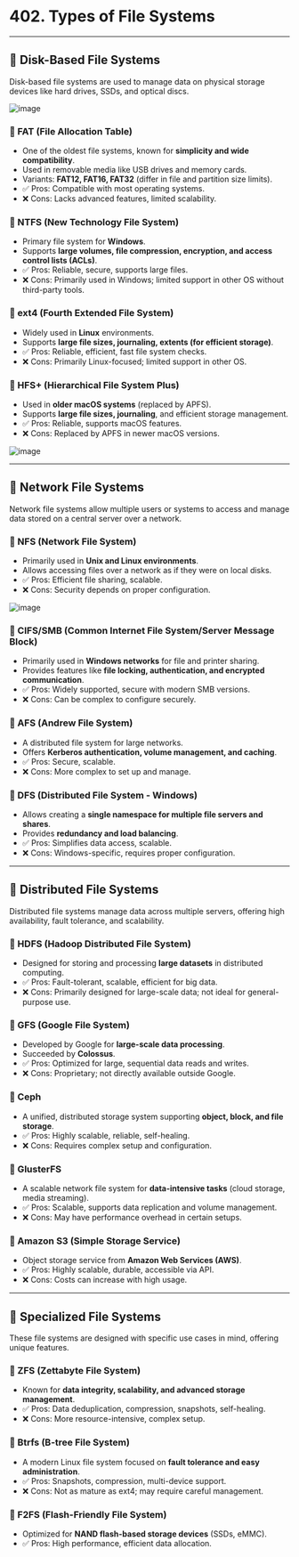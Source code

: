 # 402. Types of File Systems

---

## 📌 Disk-Based File Systems
Disk-based file systems are used to manage data on physical storage devices like hard drives, SSDs, and optical discs.

![image](https://github.com/user-attachments/assets/cb1d90c6-d358-4f5b-b2cc-2d2164ed9520)

### 🔹 FAT (File Allocation Table)
- One of the oldest file systems, known for **simplicity and wide compatibility**.
- Used in removable media like USB drives and memory cards.
- Variants: **FAT12, FAT16, FAT32** (differ in file and partition size limits).
- ✅ Pros: Compatible with most operating systems.
- ❌ Cons: Lacks advanced features, limited scalability.

### 🔹 NTFS (New Technology File System)
- Primary file system for **Windows**.
- Supports **large volumes, file compression, encryption, and access control lists (ACLs)**.
- ✅ Pros: Reliable, secure, supports large files.
- ❌ Cons: Primarily used in Windows; limited support in other OS without third-party tools.

### 🔹 ext4 (Fourth Extended File System)
- Widely used in **Linux** environments.
- Supports **large file sizes, journaling, extents (for efficient storage)**.
- ✅ Pros: Reliable, efficient, fast file system checks.
- ❌ Cons: Primarily Linux-focused; limited support in other OS.

### 🔹 HFS+ (Hierarchical File System Plus)
- Used in **older macOS systems** (replaced by APFS).
- Supports **large file sizes, journaling**, and efficient storage management.
- ✅ Pros: Reliable, supports macOS features.
- ❌ Cons: Replaced by APFS in newer macOS versions.
  
![image](https://github.com/user-attachments/assets/1afd2237-51a6-481e-98a7-61311c60a54d)

---

## 📌 Network File Systems
Network file systems allow multiple users or systems to access and manage data stored on a central server over a network.

### 🔹 NFS (Network File System)
- Primarily used in **Unix and Linux environments**.
- Allows accessing files over a network as if they were on local disks.
- ✅ Pros: Efficient file sharing, scalable.
- ❌ Cons: Security depends on proper configuration.

![image](https://github.com/user-attachments/assets/cc0ef6cd-dbed-468b-824f-7b7f98500d36)

### 🔹 CIFS/SMB (Common Internet File System/Server Message Block)
- Primarily used in **Windows networks** for file and printer sharing.
- Provides features like **file locking, authentication, and encrypted communication**.
- ✅ Pros: Widely supported, secure with modern SMB versions.
- ❌ Cons: Can be complex to configure securely.

### 🔹 AFS (Andrew File System)
- A distributed file system for large networks.
- Offers **Kerberos authentication, volume management, and caching**.
- ✅ Pros: Secure, scalable.
- ❌ Cons: More complex to set up and manage.

### 🔹 DFS (Distributed File System - Windows)
- Allows creating a **single namespace for multiple file servers and shares**.
- Provides **redundancy and load balancing**.
- ✅ Pros: Simplifies data access, scalable.
- ❌ Cons: Windows-specific, requires proper configuration.

---

## 📌 Distributed File Systems
Distributed file systems manage data across multiple servers, offering high availability, fault tolerance, and scalability.

### 🔹 HDFS (Hadoop Distributed File System)
- Designed for storing and processing **large datasets** in distributed computing.
- ✅ Pros: Fault-tolerant, scalable, efficient for big data.
- ❌ Cons: Primarily designed for large-scale data; not ideal for general-purpose use.

### 🔹 GFS (Google File System)
- Developed by Google for **large-scale data processing**.
- Succeeded by **Colossus**.
- ✅ Pros: Optimized for large, sequential data reads and writes.
- ❌ Cons: Proprietary; not directly available outside Google.

### 🔹 Ceph
- A unified, distributed storage system supporting **object, block, and file storage**.
- ✅ Pros: Highly scalable, reliable, self-healing.
- ❌ Cons: Requires complex setup and configuration.

### 🔹 GlusterFS
- A scalable network file system for **data-intensive tasks** (cloud storage, media streaming).
- ✅ Pros: Scalable, supports data replication and volume management.
- ❌ Cons: May have performance overhead in certain setups.

### 🔹 Amazon S3 (Simple Storage Service)
- Object storage service from **Amazon Web Services (AWS)**.
- ✅ Pros: Highly scalable, durable, accessible via API.
- ❌ Cons: Costs can increase with high usage.

---

## 📌 Specialized File Systems
These file systems are designed with specific use cases in mind, offering unique features.

### 🔹 ZFS (Zettabyte File System)
- Known for **data integrity, scalability, and advanced storage management**.
- ✅ Pros: Data deduplication, compression, snapshots, self-healing.
- ❌ Cons: More resource-intensive, complex setup.

### 🔹 Btrfs (B-tree File System)
- A modern Linux file system focused on **fault tolerance and easy administration**.
- ✅ Pros: Snapshots, compression, multi-device support.
- ❌ Cons: Not as mature as ext4; may require careful management.

### 🔹 F2FS (Flash-Friendly File System)
- Optimized for **NAND flash-based storage devices** (SSDs, eMMC).
- ✅ Pros: High performance, efficient data allocation.
